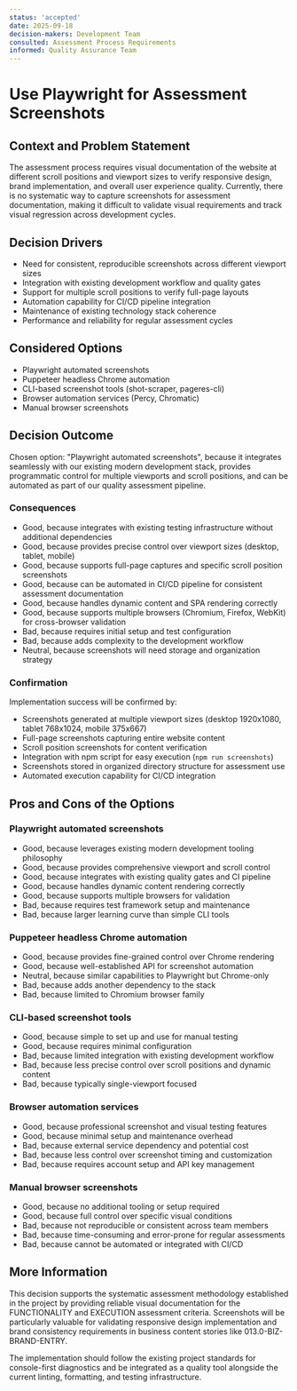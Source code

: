 ```yaml
---
status: 'accepted'
date: 2025-09-18
decision-makers: Development Team
consulted: Assessment Process Requirements
informed: Quality Assurance Team
---
```


# Use Playwright for Assessment Screenshots

## Context and Problem Statement

The assessment process requires visual documentation of the website at different scroll positions and viewport sizes to verify responsive design, brand implementation, and overall user experience quality. Currently, there is no systematic way to capture screenshots for assessment documentation, making it difficult to validate visual requirements and track visual regression across development cycles.

## Decision Drivers

- Need for consistent, reproducible screenshots across different viewport sizes
- Integration with existing development workflow and quality gates
- Support for multiple scroll positions to verify full-page layouts
- Automation capability for CI/CD pipeline integration
- Maintenance of existing technology stack coherence
- Performance and reliability for regular assessment cycles

## Considered Options

- Playwright automated screenshots
- Puppeteer headless Chrome automation
- CLI-based screenshot tools (shot-scraper, pageres-cli)
- Browser automation services (Percy, Chromatic)
- Manual browser screenshots

## Decision Outcome

Chosen option: "Playwright automated screenshots", because it integrates seamlessly with our existing modern development stack, provides programmatic control for multiple viewports and scroll positions, and can be automated as part of our quality assessment pipeline.

### Consequences

- Good, because integrates with existing testing infrastructure without additional dependencies
- Good, because provides precise control over viewport sizes (desktop, tablet, mobile)
- Good, because supports full-page captures and specific scroll position screenshots
- Good, because can be automated in CI/CD pipeline for consistent assessment documentation
- Good, because handles dynamic content and SPA rendering correctly
- Good, because supports multiple browsers (Chromium, Firefox, WebKit) for cross-browser validation
- Bad, because requires initial setup and test configuration
- Bad, because adds complexity to the development workflow
- Neutral, because screenshots will need storage and organization strategy

### Confirmation

Implementation success will be confirmed by:

- Screenshots generated at multiple viewport sizes (desktop 1920x1080, tablet 768x1024, mobile 375x667)
- Full-page screenshots capturing entire website content
- Scroll position screenshots for content verification
- Integration with npm script for easy execution (`npm run screenshots`)
- Screenshots stored in organized directory structure for assessment use
- Automated execution capability for CI/CD integration

## Pros and Cons of the Options

### Playwright automated screenshots

- Good, because leverages existing modern development tooling philosophy
- Good, because provides comprehensive viewport and scroll control
- Good, because integrates with existing quality gates and CI pipeline
- Good, because handles dynamic content rendering correctly
- Good, because supports multiple browsers for validation
- Bad, because requires test framework setup and maintenance
- Bad, because larger learning curve than simple CLI tools

### Puppeteer headless Chrome automation

- Good, because provides fine-grained control over Chrome rendering
- Good, because well-established API for screenshot automation
- Neutral, because similar capabilities to Playwright but Chrome-only
- Bad, because adds another dependency to the stack
- Bad, because limited to Chromium browser family

### CLI-based screenshot tools

- Good, because simple to set up and use for manual testing
- Good, because requires minimal configuration
- Bad, because limited integration with existing development workflow
- Bad, because less precise control over scroll positions and dynamic content
- Bad, because typically single-viewport focused

### Browser automation services

- Good, because professional screenshot and visual testing features
- Good, because minimal setup and maintenance overhead
- Bad, because external service dependency and potential cost
- Bad, because less control over screenshot timing and customization
- Bad, because requires account setup and API key management

### Manual browser screenshots

- Good, because no additional tooling or setup required
- Good, because full control over specific visual conditions
- Bad, because not reproducible or consistent across team members
- Bad, because time-consuming and error-prone for regular assessments
- Bad, because cannot be automated or integrated with CI/CD

## More Information

This decision supports the systematic assessment methodology established in the project by providing reliable visual documentation for the FUNCTIONALITY and EXECUTION assessment criteria. Screenshots will be particularly valuable for validating responsive design implementation and brand consistency requirements in business content stories like 013.0-BIZ-BRAND-ENTRY.

The implementation should follow the existing project standards for console-first diagnostics and be integrated as a quality tool alongside the current linting, formatting, and testing infrastructure.
